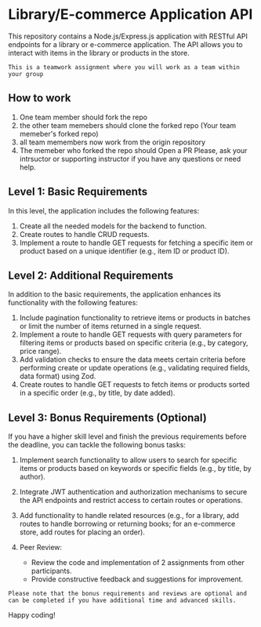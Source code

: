 # Library/E-commerce Application API

This repository contains a Node.js/Express.js application with RESTful API endpoints for a library or e-commerce application. The API allows you to interact with items in the library or products in the store.

`This is a teamwork assignment where you will work as a team within your group`
## How to work
1. One team member should fork the repo
2. the other team memebers should clone the forked repo (Your team memeber's forked repo)
3. all team memembers now work from the origin repository
4. The memeber who forked the repo should Open a PR
Please, ask your intrsuctor or supporting instructor if you have any questions or need help.

## Level 1: Basic Requirements

In this level, the application includes the following features:

1. Create all the needed models for the backend to function.
2. Create routes to handle CRUD requests.
3. Implement a route to handle GET requests for fetching a specific item or product based on a unique identifier (e.g., item ID or product ID).

## Level 2: Additional Requirements

In addition to the basic requirements, the application enhances its functionality with the following features:

1. Include pagination functionality to retrieve items or products in batches or limit the number of items returned in a single request.
2. Implement a route to handle GET requests with query parameters for filtering items or products based on specific criteria (e.g., by category, price range).
3. Add validation checks to ensure the data meets certain criteria before performing create or update operations (e.g., validating required fields, data format) using Zod.
4. Create routes to handle GET requests to fetch items or products sorted in a specific order (e.g., by title, by date added).

## Level 3: Bonus Requirements (Optional)

If you have a higher skill level and finish the previous requirements before the deadline, you can tackle the following bonus tasks:

1. Implement search functionality to allow users to search for specific items or products based on keywords or specific fields (e.g., by title, by author).
2. Integrate JWT authentication and authorization mechanisms to secure the API endpoints and restrict access to certain routes or operations.
3. Add functionality to handle related resources (e.g., for a library, add routes to handle borrowing or returning books; for an e-commerce store, add routes for placing an order).

4. Peer Review:
   - Review the code and implementation of 2 assignments from other participants.
   - Provide constructive feedback and suggestions for improvement.

`Please note that the bonus requirements and reviews are optional and can be completed if you have additional time and advanced skills.`

Happy coding!
